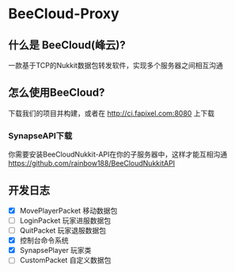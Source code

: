 # BeeCloud-Proxy
## 什么是 BeeCloud(峰云)?
一款基于TCP的Nukkit数据包转发软件，实现多个服务器之间相互沟通
## 怎么使用BeeCloud?
下载我们的项目并构建，或者在 http://ci.fapixel.com:8080 上下载
### SynapseAPI下载
你需要安装BeeCloudNukkit-API在你的子服务器中，这样才能互相沟通
https://github.com/rainbow188/BeeCloudNukkitAPI
## 开发日志
- [x] MovePlayerPacket 移动数据包
- [ ] LoginPacket 玩家进服数据包
- [ ] QuitPacket 玩家退服数据包
- [x] 控制台命令系统
- [x] SynapsePlayer 玩家类
- [ ] CustomPacket 自定义数据包
